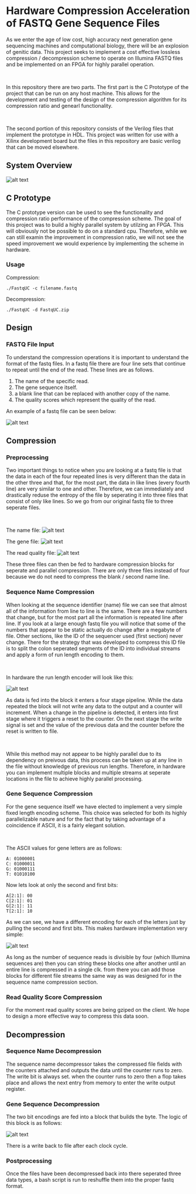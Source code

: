 # Hardware Compression Acceleration of FASTQ Gene Sequence Files

As we enter the age of low cost, high accuracy next generation gene 
sequencing machines and computational biology, there will be an explosion 
of genitic data. This project seeks to implement a cost effective lossless
 compression / decompression scheme to operate on Illumina FASTQ files and be 
implemented on an FPGA for highly parallel operation.

<br />

In this repository there are two parts. The first part is the C Prototype 
of the project that can be run on any host machine. This allows for the 
development and testing of the design of the compression algorithm for its 
compression ratio and genearl functionality.

<br /> 

The second portion of this repository consists of the Verilog files that 
implement the prototype in HDL. This project was written for use with a
Xilinx development board but the files in this repository are basic verilog
that can be moved elsewhere. 

## System Overview

![alt text](./readme-files/Sys_Block_Diagram.png)

## C Prototype

The C prototype version can be used to see the functionality and compression ratio 
performance of the compression scheme. The goal of this project was to build a 
highly parallel system by utilzing an FPGA. This will obviously not be possible to 
do on a standard cpu. Therefore, while we can still examin the improvement in 
compression ratio, we will not see the speed improvement we would experience by 
implementing the scheme in hardware.

### Usage

Compression:
```
./FastqUC -c filename.fastq
```

Decompression:
```
./FastqUC -d FastqUC.zip
```

## Design

### FASTQ File Input

To understand the compression operations it is important to understand the format 
of the fastq files. In a fastq file there are four line sets that continue to repeat
until the end of the read. These lines are as follows.

1. The name of the specific read.
2. The gene sequence itself.
3. a blank line that can be replaced with another copy of the name.
4. The quality scores which represent the quality of the read.

An example of a fastq file can be seen below:

![alt text](./readme-files/example_fastq.png) 

## Compression

### Preprocessing

Two important things to notice when you are looking at a fastq file is that the data in 
each of the four repeated lines is very different than the data in the other three and 
that, for the most part, the data in like lines (every fourth line) are very similar to 
one and other. Therefore, we can immediately and drastically reduse the entropy of the 
file by seperating it into three files that consist of only like lines. So we go from 
our original fastq file to three seperate files.

<br />

The name file:
![alt text](./readme-files/pre-name.png)

The gene file:
![alt text](./readme-files/pre-gene.png)

The read quality file:
![alt text](./readme-files/pre-qual.png)

These three files can then be fed to hardware compression blocks for seperate and parallel 
compression. There are only three files instead of four because we do not need to compress 
the blank / second name line.

### Sequence Name Compression

When looking at the sequence identifier (name) file we can see that almost all of the information 
from line to line is the same. There are a few numbers that change, but for the most part 
all the information is repeated line after line. If you look at a large enough fastq file 
you will notice that some of the numbers that appear to be static actually do change after a
megabyte of file. Other sections, like the ID of the sequencer used (first section) never change. 
There for the strategy that was developed to compress this ID file is to split the colon seperated 
segments of the ID into individual streams and apply a form of run length encoding to them. 

<br />

In hardware the run length encoder will look like this:

![alt text](./readme-files/rl-encoder.png)

As data is fed into the block it enters a four stage pipeline. While the data repeated the block 
will not write any data to the output and a counter will increment. When a change in the pipeline 
is detected, it enters into first stage where it triggers a reset to the counter. On the next stage 
the write signal is set and the value of the previous data and the counter before the reset is 
written to file.

<br /> 

While this method may not appear to be highly parallel due to its dependency on preivous data, this 
process can be taken up at any line in the file without knowledge of previous run lengths. Therefore, 
in hardware you can implement multiple blocks and multiple streams at seperate locations in the file 
to achieve highly parallel processing.

### Gene Sequence Compression

For the gene sequence itself we have elected to implement a very simple fixed length encoding scheme. 
This choice was selected for both its highly parallelizable nature and for the fact that by taking 
advantage of a coincidence if ASCII, it is a fairly elegant solution.

<br />

The ASCII values for gene letters are as follows:

```
A: 01000001
C: 01000011
G: 01000111
T: 01010100
```

Now lets look at only the second and first bits:

```
A[2:1]: 00
C[2:1]: 01
G[2:1]: 11
T[2:1]: 10
```
As we can see, we have a different encoding for each of the letters just by pulling the second and 
first bits. This makes hardware implementation very simple:

![alt text](./readme-files/gene-compress.png)

As long as the number of sequence reads is divisible by four (which Illumina sequences are) then 
you can string these blocks one after another until an entire line is compressed in a single clk. 
from there you can add those blocks for different file streams the same way as was designed for in 
the sequence name compression section.

### Read Quality Score Compression

For the moment read quality scores are being gziped on the client. We hope to design a more effective
way to compress this data soon.


## Decompression

### Sequence Name Decompression

The sequence name decompressor takes the compressed file fields with the counters attached and outputs 
the data until the counter runs to zero. The write bit is always set. when the counter runs to zero then 
a flop takes place and allows the next entry from memory to enter the write output register.

### Gene Sequence Decompression

The two bit encodings are fed into a block that builds the byte. The logic of this block is as follows:

![alt text](./readme-files/gene-decompress.png)

There is a write back to file after each clock cycle.

### Postprocessing

Once the files have been decompressed back into there seperated three data types, a bash script is run 
to reshuffle them into the proper fastq format. 


